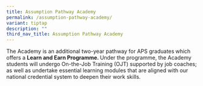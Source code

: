 ```yaml
---
title: Assumption Pathway Academy
permalink: /assumption-pathway-academy/
variant: tiptap
description: ""
third_nav_title: Assumption Pathway Academy
---
```

<p>The Academy is an additional two-year pathway for APS graduates<strong> </strong>which
offers a <strong>Learn and Earn Programme. </strong>Under the programme,
the Academy students will undergo On-the-Job Training (OJT) supported by
job coaches; as well as undertake essential learning modules that are aligned
with our national credential system to deepen their work skills.</p>
<p></p>